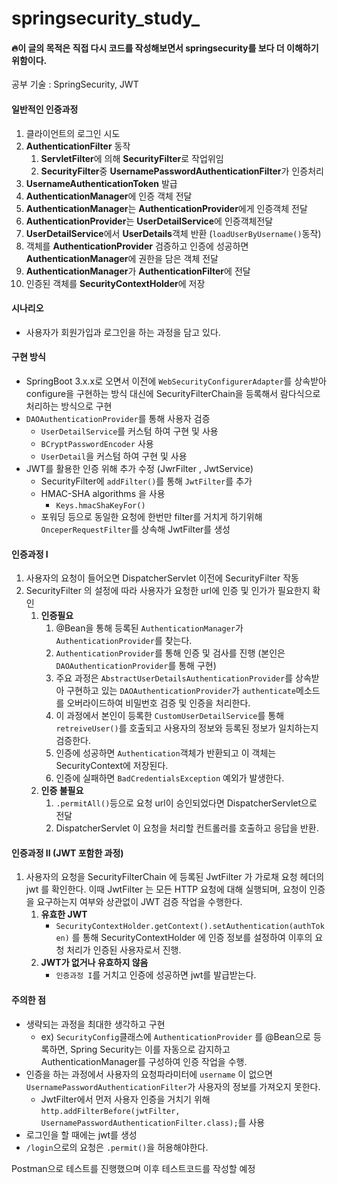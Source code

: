 
# springsecurity_study_
#### 🔥이 글의 목적은 직접 다시 코드를 작성해보면서 springsecurity를 보다 더 이해하기 위함이다.

공부 기술 : SpringSecurity, JWT

#### 일반적인 인증과정

1. 클라이언트의 로그인 시도
2. **AuthenticationFilter** 동작
   1. **ServletFilter**에 의해 **SecurityFilter**로 작업위임
   2. **SecurityFilter**중 **UsernamePasswordAuthenticationFilter**가 인증처리
3. **UsernameAuthenticationToken** 발급
4. **AuthenticationManager**에 인증 객체 전달
5. **AuthenticationManager**는 **AuthenticationProvider**에게 인증객체 전달
6. **AuthenticationProvider**는 **UserDetailService**에 인증객체전달
7. **UserDetailService**에서 **UserDetails**객체 반환 (```loadUserByUsername()```동작)
8. 객체를 **AuthenticationProvider** 검증하고 인증에 성공하면 **AuthenticationManager**에 권한을 담은 객체 전달
9. **AuthenticationManager**가 **AuthenticationFilter**에 전달
10. 인증된 객체를 **SecurityContextHolder**에 저장

#### 시나리오
* 사용자가 회원가입과 로그인을 하는 과정을 담고 있다.

#### 구현 방식 
* SpringBoot 3.x.x로 오면서 이전에 ```WebSecurityConfigurerAdapter```를 상속받아 configure을 구현하는 방식 대신에 SecurityFilterChain을 등록해서 람다식으로 처리하는 방식으로 구현
* ```DAOAuthenticationProvider```를 통해 사용자 검증
  * ```UserDetailService```를 커스텀 하여 구현 및 사용
  * ```BCryptPasswordEncoder``` 사용
  * ```UserDetail```을 커스텀 하여 구현 및 사용
* JWT를 활용한 인증 위해 추가 수정 (JwrFilter , JwtService)
  * SecurityFilter에 ```addFilter()```를 통해 ```JwtFilter```를 추가
  * HMAC-SHA algorithms 을 사용 
    * ```Keys.hmacShaKeyFor()```
  * 포워딩 등으로 동일한 요청에 한번만 filter를 거치게 하기위해 ```OnceperRequestFilter```를 상속해 JwtFilter를 생성
    
#### 인증과정 I
1. 사용자의 요청이 들어오면 DispatcherServlet 이전에 SecurityFilter 작동
2. SecurityFilter 의 설정에 따라 사용자가 요청한 url에 인증 및 인가가 필요한지 확인
   1. **인증필요**
      1. @Bean을 통해 등록된 ```AuthenticationManager```가 ```AuthenticationProvider```를 찾는다.
      2. ```AuthenticationProvider```를 통해 인증 및 검사를 진행 (본인은 ```DAOAuthenticationProvider```를 통해 구현)
      3. 주요 과정은 ```AbstractUserDetailsAuthenticationProvider```를 상속받아 구현하고 있는 ```DAOAuthenticationProvider```가 ```authenticate```메소드를 오버라이드하여 비밀번호 검증 및 인증을 처리한다. 
      4. 이 과정에서 본인이 등록한 ```CustomUserDetailService```를 통해 ```retreiveUser()```를 호출되고 사용자의 정보와 등록된 정보가 일치하는지 검증한다.
      5. 인증에 성공하면 ```Authentication```객체가 반환되고 이 객체는 SecurityContext에 저장된다. 
      6. 인증에 실패하면 ```BadCredentialsException``` 예외가 발생한다.
   2. **인증 불필요**
      1. ```.permitAll()```등으로 요청 url이 승인되었다면 DispatcherServlet으로 전달
      2. DispatcherServlet 이 요청을 처리할 컨트롤러를 호출하고 응답을 반환.

#### 인증과정 II (JWT 포함한 과정)
1. 사용자의 요청을 SecurityFilterChain 에 등록된 JwtFilter 가 가로채 요청 헤더의 jwt 를 확인한다. 이때 JwtFilter 는 모든 HTTP 요청에 대해 실행되며, 요청이 인증을 요구하는지 여부와 상관없이 JWT 검증 작업을 수행한다.
   1. **유효한 JWT** 
      * ```SecurityContextHolder.getContext().setAuthentication(authToken)``` 를 통해 SecurityContextHolder 에 인증 정보를 설정하여 이후의 요청 처리가 인증된 사용자로서 진행.
   2. **JWT가 없거나 유효하지 않음**
      * ```인증과정 I```를 거치고 인증에 성공하면 jwt를 발급받는다.  
      
#### 주의한 점
* 생략되는 과정을 최대한 생각하고 구현 
  * ex) ```SecurityConfig```클래스에 ```AuthenticationProvider``` 를 @Bean으로 등록하면, Spring Security는 이를 자동으로 감지하고 AuthenticationManager를 구성하여 인증 작업을 수행.
* 인증을 하는 과정에서 사용자의 요청파라미터에 ```username``` 이 없으면 ```UsernamePasswordAuthenticationFilter```가 사용자의 정보를 가져오지 못한다. 
  * JwtFilter에서 먼저 사용자 인증을 거치기 위해 ```http.addFilterBefore(jwtFilter, UsernamePasswordAuthenticationFilter.class);```를 사용
* 로그인을 할 때에는 jwt를 생성 
* ```/login```으로의 요청은 ```.permit()```을 허용해야한다.




Postman으로 테스트를 진행했으며 이후 테스트코드를 작성할 예정

